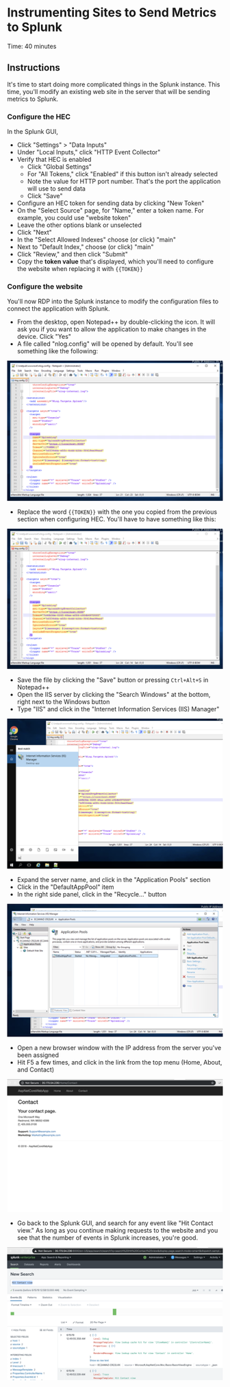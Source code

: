 # Instrumenting Sites to Send Metrics to Splunk
Time: 40 minutes

## Instructions
It's time to start doing more complicated things in the Splunk instance. This time, you'll modify an existing web site in the server that will be sending metrics to Splunk.

### Configure the HEC
In the Splunk GUI,

- Click "Settings" > "Data Inputs"
- Under "Local Inputs," click "HTTP Event Collector"
- Verify that HEC is enabled
    - Click "Global Settings"
    - For "All Tokens," click "Enabled" if this button isn't already selected
    - Note the value for HTTP port number. That's the port the application will use to send data
    - Click "Save"
- Configure an HEC token for sending data by clicking "New Token"
- On the "Select Source" page, for "Name," enter a token name. For example, you could use "website token"
- Leave the other options blank or unselected
- Click "Next"
- In the "Select Allowed Indexes" choose (or click) "main"
- Next to "Default Index," choose (or click) "main"
- Click "Review," and then click "Submit"
- Copy the **token value** that's displayed, which you'll need to configure the website when replacing it with `{{TOKEN}}`

### Configure the website
You'll now RDP into the Splunk instance to modify the configuration files to connect the application with Splunk.

- From the desktop, open Notepad++ by double-clicking the icon. It will ask you if you want to allow the application to make changes in the device. Click "Yes"
- A file called "nlog.config" will be opened by default. You'll see something like the following:

![NLog Original File](../img/nlog-original.png)

- Replace the word `{{TOKEN}}` with the one you copied from the previous section when configuring HEC. You'll have to have something like this:

![NLog File With Token](../img/nlog-with-token.png)

- Save the file by clicking the "Save" button or pressing `Ctrl+Alt+S` in Notepad++
- Open the IIS server by clicking the "Search Windows" at the bottom, right next to the Windows button
- Type "IIS" and click in the "Internet Information Services (IIS) Manager"

![Search for IIS in the Search Windows](../img/search-for-iis.png)

- Expand the server name, and click in the "Application Pools" section
- Click in the "DefaultAppPool" item
- In the right side panel, click in the "Recycle..." button

![Recycle the Default Applicaiton Pool](../img/recycle-pool.png)

- Open a new browser window with the IP address from the server you've been assigned
- Hit F5 a few times, and click in the link from the top menu (Home, About, and Contact)

![Contact Page Site from the Server](../img/contact-page-lab5.png)

- Go back to the Splunk GUI, and search for any event like "Hit Contact view." As long as you continue making requests to the website and you see that the number of events in Splunk increases, you're good.

![Splunk Search Results for the Contact Page](../img/splunk-search-results.png)



